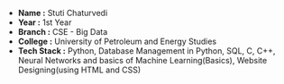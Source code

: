 - **Name :** Stuti Chaturvedi 
- **Year :** 1st Year 
- **Branch :** CSE - Big Data
- **College :** University of Petroleum and Energy Studies 
- **Tech Stack :** Python, Database Management in Python, SQL, C, C++, Neural Networks and basics of Machine Learning(Basics), Website Designing(using HTML and CSS)
